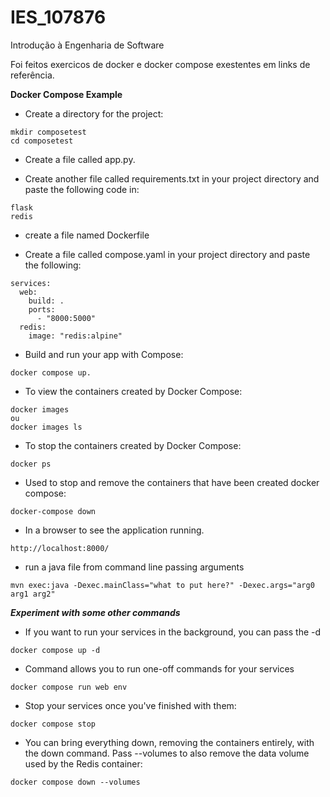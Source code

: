 # IES_107876
Introdução à Engenharia de Software

Foi feitos exercicos de docker e docker compose exestentes em links de referência.

**Docker Compose Example**

+ Create a directory for the project:
```
mkdir composetest
cd composetest
```

+ Create a file called app.py.

+ Create another file called requirements.txt in your project directory and paste the following code in:
```
flask
redis
```

+ create a file named Dockerfile

+ Create a file called compose.yaml in your project directory and paste the following:
```
services:
  web:
    build: .
    ports:
      - "8000:5000"
  redis:
    image: "redis:alpine"
```


+ Build and run your app with Compose:
```
docker compose up.
```


+ To view the containers created by Docker Compose:
```
docker images
ou 
docker images ls

```

+ To stop the containers created by Docker Compose:

```
docker ps
```

+ Used to stop and remove the containers that have been created docker compose:
```
docker-compose down
```
+ In a browser to see the application running.
```
http://localhost:8000/

```
 + run a java file from command line passing arguments
```
mvn exec:java -Dexec.mainClass="what to put here?" -Dexec.args="arg0 arg1 arg2"
```

***Experiment with some other commands***

+ If you want to run your services in the background, you can pass the -d
```
docker compose up -d
```

+ Command allows you to run one-off commands for your services

```
docker compose run web env
```

+  Stop your services once you've finished with them:
```
docker compose stop
```

+ You can bring everything down, removing the containers entirely, with the down command. Pass --volumes to also remove the data volume used by the Redis container:
```
docker compose down --volumes
```
